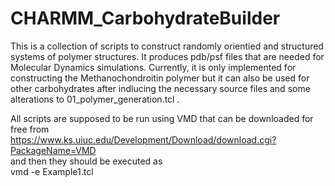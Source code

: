 # CHARMM_CarbohydrateBuilder
This is a collection of scripts to construct randomly orientied and structured systems
of polymer structures. It produces pdb/psf files that are needed for Molecular Dynamics
simulations. Currently, it is only implemented for constructing the Methanochondroitin
polymer but it can also be used for other carbohydrates after indlucing the necessary
source files and some alterations to 01_polymer_generation.tcl .

All scripts are supposed to be run using VMD that can be downloaded for free from  
https://www.ks.uiuc.edu/Development/Download/download.cgi?PackageName=VMD  
and then they should be executed as  
vmd -e Example1.tcl
